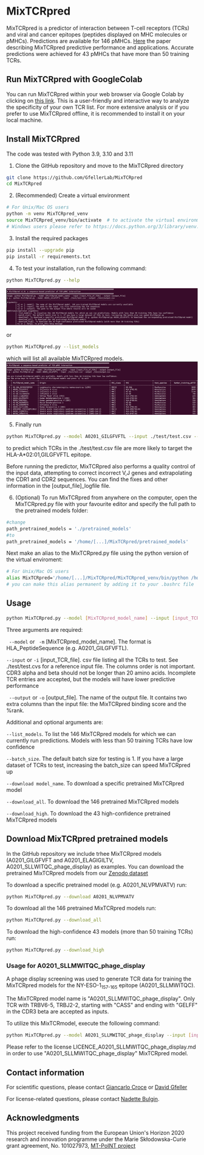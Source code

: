 # MixTCRpred
MixTCRpred is a predictor of interaction between T-cell receptors (TCRs) and viral and cancer epitopes (peptides displayed on MHC molecules or pMHCs). Predictions are available for 146 pMHCs. [Here](https://www.nature.com/articles/s41467-024-47461-8) the paper describing MixTCRpred predictive performance and applications. Accurate predictions were achieved for 43 pMHCs that have more than 50 training TCRs.


## Run MixTCRpred with GoogleColab
You can run MixTCRpred within your web browser via Google Colab by clicking on [this link](https://colab.research.google.com/github/GfellerLab/MixTCRpred/blob/main/colab_MixTCRpred.ipynb).
This is a user-friendly and interactive way to analyze the specificity of your own TCR list.
For more extensive analysis or if you prefer to use MixTCRpred offline, it is recommended to install it on your local machine.

## Install MixTCRpred 

The code was tested with Python 3.9, 3.10 and 3.11

1. Clone the GitHub repository and move to the MixTCRpred directory
```bash
git clone https://github.com/GfellerLab/MixTCRpred 
cd MixTCRpred
```

2. (Recommended) Create a virtual environment 
```bash
# For Unix/Mac OS users
python -m venv MixTCRpred_venv  
source MixTCRpred_venv/bin/activate  # to activate the virtual environment (MixTCRpred_venv)
# Windows users please refer to https://docs.python.org/3/library/venv.html to create and activate a virtual environment. 
```

3. Install the required packages 
```bash
pip install --upgrade pip
pip install -r requirements.txt 
```

4. To test your installation, run the following command:
```bash
python MixTCRpred.py --help
```
![](help_output.png)  

or 

```bash
python MixTCRpred.py --list_models
```

which will list all available MixTCRpred models.
![](list_model_output.png)

5. Finally run 

```bash
python MixTCRpred.py --model A0201_GILGFVFTL --input ./test/test.csv --output ./test/output.csv 
```

to predict which TCRs in the ./test/test.csv file are more likely to target the HLA-A\*02:01,GILGFVFTL epitope.

Before running the predictor, MixTCRpred also performs a quality control of the input data, attempting to correct incorrect V,J genes and extrapolating the CDR1 and CDR2 sequences. You can find the fixes and other information in the [output_file]_logfile file.

6. (Optional) To run MixTCRpred from anywhere on the computer, open the MixTCRpred.py file with your favourite editor and specify the full path to the pretrained models folder:
```bash
#change
path_pretrained_models = './pretrained_models'
#to 
path_pretrained_models = '/home/[...]/MixTCRpred/pretrained_models'
```

Next make an alias to the MixTCRpred.py file using the python version of the virtual enviroment:
```bash
# For Unix/Mac OS users
alias MixTCRpred='/home/[...]/MixTCRpred/MixTCRpred_venv/bin/python /home/[...]/MixTCRpred/MixTCRpred.py'
# you can make this alias permanent by adding it to your .bashrc file
```

## Usage

```bash
python MixTCRpred.py --model [MixTCRpred_model_name] --input [input_TCR_file] --output [output_file]
```

Three arguments are required:

``` --model``` or  ``` -m``` [MixTCRpred_model_name]. 
The format is HLA_PeptideSequence (e.g. A0201_GILGFVFTL).

```--input``` or ```-i``` [input_TCR_file].
csv file listing all the TCRs to test. See ./test/test.cvs for a reference input file. The columns order is not important.
CDR3 alpha and beta should not be longer than 20 amino acids.
Incomplete TCR entries are accepted, but the models will have lower predictive performance

``` --output``` or ```-o``` [output_file].
The name of the output file. It contains two extra columns than the input file: the MixTCRpred binding score and the %rank.


Additional and optional arguments are:  

```--list_models```. To list the 146 MixTCRpred models for which we can currently run predictions. Models with less than 50 training TCRs have low confidence  

```--batch_size```. The default batch size for testing is 1. If you have a large dataset of TCRs to test, increasing the batch_size can speed MixTCRpred up  

```--download model_name```. To download a specific pretrained MixTCRpred model  

```--download_all```. To download the 146 pretrained MixTCRpred models  

```--download_high```. To download the 43 high-confidence pretrained MixTCRpred models 

## Download MixTCRpred pretrained models

In the GitHub repository we include trhee MixTCRpred models (A0201_GILGFVFT and A0201_ELAGIGILTV, A0201_SLLWITQC_phage_display) as examples.
You can download the pretrained MixTCRpred models from our [Zenodo dataset](https://doi.org/10.5281/zenodo.7930623)

To download a specific pretrained model (e.g. A0201_NLVPMVATV) run:
```bash
python MixTCRpred.py --download A0201_NLVPMVATV 
```

To download all the 146 pretrained MixTCRpred models run:
```bash
python MixTCRpred.py --download_all
```

To download the high-confidence 43 models (more than 50 training TCRs) run:
```bash
python MixTCRpred.py --download_high
```

### Usage for A0201_SLLMWITQC_phage_display

A phage display screening was used to generate TCR data for training the MixTCRpred models for the NY-ESO-1<sub>157-165</sub> epitope (A0201_SLLMWITQC). 

The MixTCRpred model name is "A0201_SLLMWITQC_phage_display". Only TCR with TRBV6-5, TRBJ2-2, starting with "CASS" and ending with "GELFF" in the CDR3 beta are accepted as inputs.

To utilize this MixTCRmodel, execute the following command:

```bash
python MixTCRpred.py --model A0201_SLLMWITQC_phage_display --input [input_TCR_file] --output [output_file]
```

Please refer to the license LICENCE_A0201_SLLMWITQC_phage_display.md in order to use "A0201_SLLMWITQC_phage_display" MixTCRpred model.



## Contact information

For scientific questions, please contact [Giancarlo Croce](mailto:giancarlo.croce@unil.ch?subject=[GitHub]%20MixTCRpred%20) or [David Gfeller](mailto:david.gfeller@unil.ch?subject=[GitHub]%20MixTCRpred%20)

For license-related questions, please contact [Nadette Bulgin](mailto:nbulgin@lcr.org?subject=[GitHub]%20MixTCRpred%20).

## Acknowledgments

This project received funding from the European Union's Horizon 2020 research and innovation programme under the Marie Skłodowska-Curie grant agreement, No. 101027973, [MT-PoINT project](https://cordis.europa.eu/project/id/101027973)
